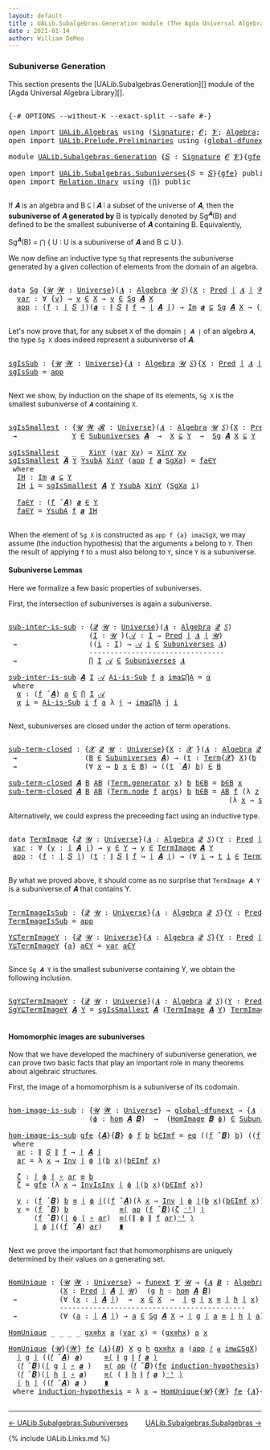 ```yaml
---
layout: default
title : UALib.Subalgebras.Generation module (The Agda Universal Algebra Library)
date : 2021-01-14
author: William DeMeo
---
```


### <a id="subuniverse-generation">Subuniverse Generation</a>

This section presents the [UALib.Subalgebras.Generation][] module of the [Agda Universal Algebra Library][].

<pre class="Agda">

<a id="334" class="Symbol">{-#</a> <a id="338" class="Keyword">OPTIONS</a> <a id="346" class="Pragma">--without-K</a> <a id="358" class="Pragma">--exact-split</a> <a id="372" class="Pragma">--safe</a> <a id="379" class="Symbol">#-}</a>

<a id="384" class="Keyword">open</a> <a id="389" class="Keyword">import</a> <a id="396" href="UALib.Algebras.html" class="Module">UALib.Algebras</a> <a id="411" class="Keyword">using</a> <a id="417" class="Symbol">(</a><a id="418" href="UALib.Algebras.Signatures.html#1377" class="Function">Signature</a><a id="427" class="Symbol">;</a> <a id="429" href="universes.html#613" class="Generalizable">𝓞</a><a id="430" class="Symbol">;</a> <a id="432" href="universes.html#617" class="Generalizable">𝓥</a><a id="433" class="Symbol">;</a> <a id="435" href="UALib.Algebras.Algebras.html#771" class="Function">Algebra</a><a id="442" class="Symbol">;</a> <a id="444" href="UALib.Algebras.Algebras.html#3472" class="Function Operator">_↠_</a><a id="447" class="Symbol">)</a>
<a id="449" class="Keyword">open</a> <a id="454" class="Keyword">import</a> <a id="461" href="UALib.Prelude.Preliminaries.html" class="Module">UALib.Prelude.Preliminaries</a> <a id="489" class="Keyword">using</a> <a id="495" class="Symbol">(</a><a id="496" href="MGS-Subsingleton-Theorems.html#3468" class="Function">global-dfunext</a><a id="510" class="Symbol">;</a> <a id="512" href="universes.html#551" class="Postulate">Universe</a><a id="520" class="Symbol">;</a> <a id="522" href="universes.html#758" class="Function Operator">_̇</a><a id="524" class="Symbol">)</a>

<a id="527" class="Keyword">module</a> <a id="534" href="UALib.Subalgebras.Generation.html" class="Module">UALib.Subalgebras.Generation</a> <a id="563" class="Symbol">{</a><a id="564" href="UALib.Subalgebras.Generation.html#564" class="Bound">𝑆</a> <a id="566" class="Symbol">:</a> <a id="568" href="UALib.Algebras.Signatures.html#1377" class="Function">Signature</a> <a id="578" href="universes.html#613" class="Generalizable">𝓞</a> <a id="580" href="universes.html#617" class="Generalizable">𝓥</a><a id="581" class="Symbol">}{</a><a id="583" href="UALib.Subalgebras.Generation.html#583" class="Bound">gfe</a> <a id="587" class="Symbol">:</a> <a id="589" href="MGS-Subsingleton-Theorems.html#3468" class="Function">global-dfunext</a><a id="603" class="Symbol">}</a> <a id="605" class="Keyword">where</a>

<a id="612" class="Keyword">open</a> <a id="617" class="Keyword">import</a> <a id="624" href="UALib.Subalgebras.Subuniverses.html" class="Module">UALib.Subalgebras.Subuniverses</a><a id="654" class="Symbol">{</a><a id="655" class="Argument">𝑆</a> <a id="657" class="Symbol">=</a> <a id="659" href="UALib.Subalgebras.Generation.html#564" class="Bound">𝑆</a><a id="660" class="Symbol">}{</a><a id="662" href="UALib.Subalgebras.Generation.html#583" class="Bound">gfe</a><a id="665" class="Symbol">}</a> <a id="667" class="Keyword">public</a>
<a id="674" class="Keyword">open</a> <a id="679" class="Keyword">import</a> <a id="686" href="Relation.Unary.html" class="Module">Relation.Unary</a> <a id="701" class="Keyword">using</a> <a id="707" class="Symbol">(</a><a id="708" href="Relation.Unary.html#4506" class="Function">⋂</a><a id="709" class="Symbol">)</a> <a id="711" class="Keyword">public</a>

</pre>

If 𝑨 is an algebra and B ⊆ ∣ 𝑨 ∣ a subset of the universe of 𝑨, then the **subuniverse of** 𝑨 **generated by** B is typically denoted by Sg<sup>𝑨</sup>(B) and defined to be the smallest subuniverse of 𝑨 containing B.  Equivalently,

Sg<sup>𝑨</sup>(B)  =  ⋂ { U : U is a subuniverse of 𝑨 and  B ⊆ U }.

We now define an inductive type `Sg` that represents the subuniverse generated by a given collection of elements from the domain of an algebra.

<pre class="Agda">

<a id="1192" class="Keyword">data</a> <a id="Sg"></a><a id="1197" href="UALib.Subalgebras.Generation.html#1197" class="Datatype">Sg</a> <a id="1200" class="Symbol">{</a><a id="1201" href="UALib.Subalgebras.Generation.html#1201" class="Bound">𝓤</a> <a id="1203" href="UALib.Subalgebras.Generation.html#1203" class="Bound">𝓦</a> <a id="1205" class="Symbol">:</a> <a id="1207" href="universes.html#551" class="Postulate">Universe</a><a id="1215" class="Symbol">}(</a><a id="1217" href="UALib.Subalgebras.Generation.html#1217" class="Bound">𝑨</a> <a id="1219" class="Symbol">:</a> <a id="1221" href="UALib.Algebras.Algebras.html#771" class="Function">Algebra</a> <a id="1229" href="UALib.Subalgebras.Generation.html#1201" class="Bound">𝓤</a> <a id="1231" href="UALib.Subalgebras.Generation.html#564" class="Bound">𝑆</a><a id="1232" class="Symbol">)(</a><a id="1234" href="UALib.Subalgebras.Generation.html#1234" class="Bound">X</a> <a id="1236" class="Symbol">:</a> <a id="1238" href="UALib.Relations.Unary.html#1078" class="Function">Pred</a> <a id="1243" href="UALib.Prelude.Preliminaries.html#11659" class="Function Operator">∣</a> <a id="1245" href="UALib.Subalgebras.Generation.html#1217" class="Bound">𝑨</a> <a id="1247" href="UALib.Prelude.Preliminaries.html#11659" class="Function Operator">∣</a> <a id="1249" href="UALib.Subalgebras.Generation.html#1203" class="Bound">𝓦</a><a id="1250" class="Symbol">)</a> <a id="1252" class="Symbol">:</a> <a id="1254" href="UALib.Relations.Unary.html#1078" class="Function">Pred</a> <a id="1259" href="UALib.Prelude.Preliminaries.html#11659" class="Function Operator">∣</a> <a id="1261" href="UALib.Subalgebras.Generation.html#1217" class="Bound">𝑨</a> <a id="1263" href="UALib.Prelude.Preliminaries.html#11659" class="Function Operator">∣</a> <a id="1265" class="Symbol">(</a><a id="1266" href="UALib.Subalgebras.Generation.html#578" class="Bound">𝓞</a> <a id="1268" href="Agda.Primitive.html#636" class="Function Operator">⊔</a> <a id="1270" href="UALib.Subalgebras.Generation.html#580" class="Bound">𝓥</a> <a id="1272" href="Agda.Primitive.html#636" class="Function Operator">⊔</a> <a id="1274" href="UALib.Subalgebras.Generation.html#1203" class="Bound">𝓦</a> <a id="1276" href="Agda.Primitive.html#636" class="Function Operator">⊔</a> <a id="1278" href="UALib.Subalgebras.Generation.html#1201" class="Bound">𝓤</a><a id="1279" class="Symbol">)</a> <a id="1281" class="Keyword">where</a>
  <a id="Sg.var"></a><a id="1289" href="UALib.Subalgebras.Generation.html#1289" class="InductiveConstructor">var</a> <a id="1293" class="Symbol">:</a> <a id="1295" class="Symbol">∀</a> <a id="1297" class="Symbol">{</a><a id="1298" href="UALib.Subalgebras.Generation.html#1298" class="Bound">v</a><a id="1299" class="Symbol">}</a> <a id="1301" class="Symbol">→</a> <a id="1303" href="UALib.Subalgebras.Generation.html#1298" class="Bound">v</a> <a id="1305" href="UALib.Relations.Unary.html#2739" class="Function Operator">∈</a> <a id="1307" href="UALib.Subalgebras.Generation.html#1234" class="Bound">X</a> <a id="1309" class="Symbol">→</a> <a id="1311" href="UALib.Subalgebras.Generation.html#1298" class="Bound">v</a> <a id="1313" href="UALib.Relations.Unary.html#2739" class="Function Operator">∈</a> <a id="1315" href="UALib.Subalgebras.Generation.html#1197" class="Datatype">Sg</a> <a id="1318" href="UALib.Subalgebras.Generation.html#1217" class="Bound">𝑨</a> <a id="1320" href="UALib.Subalgebras.Generation.html#1234" class="Bound">X</a>
  <a id="Sg.app"></a><a id="1324" href="UALib.Subalgebras.Generation.html#1324" class="InductiveConstructor">app</a> <a id="1328" class="Symbol">:</a> <a id="1330" class="Symbol">(</a><a id="1331" href="UALib.Subalgebras.Generation.html#1331" class="Bound">f</a> <a id="1333" class="Symbol">:</a> <a id="1335" href="UALib.Prelude.Preliminaries.html#11659" class="Function Operator">∣</a> <a id="1337" href="UALib.Subalgebras.Generation.html#564" class="Bound">𝑆</a> <a id="1339" href="UALib.Prelude.Preliminaries.html#11659" class="Function Operator">∣</a><a id="1340" class="Symbol">)(</a><a id="1342" href="UALib.Subalgebras.Generation.html#1342" class="Bound">𝒂</a> <a id="1344" class="Symbol">:</a> <a id="1346" href="UALib.Prelude.Preliminaries.html#11740" class="Function Operator">∥</a> <a id="1348" href="UALib.Subalgebras.Generation.html#564" class="Bound">𝑆</a> <a id="1350" href="UALib.Prelude.Preliminaries.html#11740" class="Function Operator">∥</a> <a id="1352" href="UALib.Subalgebras.Generation.html#1331" class="Bound">f</a> <a id="1354" class="Symbol">→</a> <a id="1356" href="UALib.Prelude.Preliminaries.html#11659" class="Function Operator">∣</a> <a id="1358" href="UALib.Subalgebras.Generation.html#1217" class="Bound">𝑨</a> <a id="1360" href="UALib.Prelude.Preliminaries.html#11659" class="Function Operator">∣</a><a id="1361" class="Symbol">)</a> <a id="1363" class="Symbol">→</a> <a id="1365" href="UALib.Relations.Unary.html#5354" class="Function Operator">Im</a> <a id="1368" href="UALib.Subalgebras.Generation.html#1342" class="Bound">𝒂</a> <a id="1370" href="UALib.Relations.Unary.html#5354" class="Function Operator">⊆</a> <a id="1372" href="UALib.Subalgebras.Generation.html#1197" class="Datatype">Sg</a> <a id="1375" href="UALib.Subalgebras.Generation.html#1217" class="Bound">𝑨</a> <a id="1377" href="UALib.Subalgebras.Generation.html#1234" class="Bound">X</a> <a id="1379" class="Symbol">→</a> <a id="1381" class="Symbol">(</a><a id="1382" href="UALib.Subalgebras.Generation.html#1331" class="Bound">f</a> <a id="1384" href="UALib.Algebras.Algebras.html#2921" class="Function Operator">̂</a> <a id="1386" href="UALib.Subalgebras.Generation.html#1217" class="Bound">𝑨</a><a id="1387" class="Symbol">)</a> <a id="1389" href="UALib.Subalgebras.Generation.html#1342" class="Bound">𝒂</a> <a id="1391" href="UALib.Relations.Unary.html#2739" class="Function Operator">∈</a> <a id="1393" href="UALib.Subalgebras.Generation.html#1197" class="Datatype">Sg</a> <a id="1396" href="UALib.Subalgebras.Generation.html#1217" class="Bound">𝑨</a> <a id="1398" href="UALib.Subalgebras.Generation.html#1234" class="Bound">X</a>

</pre>

Let's now prove that, for any subset `X` of the domain `∣ 𝑨 ∣` of an algebra `𝑨`, the type `Sg X` does indeed represent a subuniverse of 𝑨.

<pre class="Agda">

<a id="sgIsSub"></a><a id="1568" href="UALib.Subalgebras.Generation.html#1568" class="Function">sgIsSub</a> <a id="1576" class="Symbol">:</a> <a id="1578" class="Symbol">{</a><a id="1579" href="UALib.Subalgebras.Generation.html#1579" class="Bound">𝓤</a> <a id="1581" href="UALib.Subalgebras.Generation.html#1581" class="Bound">𝓦</a> <a id="1583" class="Symbol">:</a> <a id="1585" href="universes.html#551" class="Postulate">Universe</a><a id="1593" class="Symbol">}{</a><a id="1595" href="UALib.Subalgebras.Generation.html#1595" class="Bound">𝑨</a> <a id="1597" class="Symbol">:</a> <a id="1599" href="UALib.Algebras.Algebras.html#771" class="Function">Algebra</a> <a id="1607" href="UALib.Subalgebras.Generation.html#1579" class="Bound">𝓤</a> <a id="1609" href="UALib.Subalgebras.Generation.html#564" class="Bound">𝑆</a><a id="1610" class="Symbol">}{</a><a id="1612" href="UALib.Subalgebras.Generation.html#1612" class="Bound">X</a> <a id="1614" class="Symbol">:</a> <a id="1616" href="UALib.Relations.Unary.html#1078" class="Function">Pred</a> <a id="1621" href="UALib.Prelude.Preliminaries.html#11659" class="Function Operator">∣</a> <a id="1623" href="UALib.Subalgebras.Generation.html#1595" class="Bound">𝑨</a> <a id="1625" href="UALib.Prelude.Preliminaries.html#11659" class="Function Operator">∣</a> <a id="1627" href="UALib.Subalgebras.Generation.html#1581" class="Bound">𝓦</a><a id="1628" class="Symbol">}</a> <a id="1630" class="Symbol">→</a> <a id="1632" href="UALib.Subalgebras.Generation.html#1197" class="Datatype">Sg</a> <a id="1635" href="UALib.Subalgebras.Generation.html#1595" class="Bound">𝑨</a> <a id="1637" href="UALib.Subalgebras.Generation.html#1612" class="Bound">X</a> <a id="1639" href="UALib.Relations.Unary.html#2739" class="Function Operator">∈</a> <a id="1641" href="UALib.Subalgebras.Subuniverses.html#1318" class="Function">Subuniverses</a> <a id="1654" href="UALib.Subalgebras.Generation.html#1595" class="Bound">𝑨</a>
<a id="1656" href="UALib.Subalgebras.Generation.html#1568" class="Function">sgIsSub</a> <a id="1664" class="Symbol">=</a> <a id="1666" href="UALib.Subalgebras.Generation.html#1324" class="InductiveConstructor">app</a>

</pre>

Next we show, by induction on the shape of its elements, `Sg X` is the smallest subuniverse of `𝑨` containing `X`.

<pre class="Agda">

<a id="sgIsSmallest"></a><a id="1813" href="UALib.Subalgebras.Generation.html#1813" class="Function">sgIsSmallest</a> <a id="1826" class="Symbol">:</a> <a id="1828" class="Symbol">{</a><a id="1829" href="UALib.Subalgebras.Generation.html#1829" class="Bound">𝓤</a> <a id="1831" href="UALib.Subalgebras.Generation.html#1831" class="Bound">𝓦</a> <a id="1833" href="UALib.Subalgebras.Generation.html#1833" class="Bound">𝓡</a> <a id="1835" class="Symbol">:</a> <a id="1837" href="universes.html#551" class="Postulate">Universe</a><a id="1845" class="Symbol">}(</a><a id="1847" href="UALib.Subalgebras.Generation.html#1847" class="Bound">𝑨</a> <a id="1849" class="Symbol">:</a> <a id="1851" href="UALib.Algebras.Algebras.html#771" class="Function">Algebra</a> <a id="1859" href="UALib.Subalgebras.Generation.html#1829" class="Bound">𝓤</a> <a id="1861" href="UALib.Subalgebras.Generation.html#564" class="Bound">𝑆</a><a id="1862" class="Symbol">){</a><a id="1864" href="UALib.Subalgebras.Generation.html#1864" class="Bound">X</a> <a id="1866" class="Symbol">:</a> <a id="1868" href="UALib.Relations.Unary.html#1078" class="Function">Pred</a> <a id="1873" href="UALib.Prelude.Preliminaries.html#11659" class="Function Operator">∣</a> <a id="1875" href="UALib.Subalgebras.Generation.html#1847" class="Bound">𝑨</a> <a id="1877" href="UALib.Prelude.Preliminaries.html#11659" class="Function Operator">∣</a> <a id="1879" href="UALib.Subalgebras.Generation.html#1831" class="Bound">𝓦</a><a id="1880" class="Symbol">}(</a><a id="1882" href="UALib.Subalgebras.Generation.html#1882" class="Bound">Y</a> <a id="1884" class="Symbol">:</a> <a id="1886" href="UALib.Relations.Unary.html#1078" class="Function">Pred</a> <a id="1891" href="UALib.Prelude.Preliminaries.html#11659" class="Function Operator">∣</a> <a id="1893" href="UALib.Subalgebras.Generation.html#1847" class="Bound">𝑨</a> <a id="1895" href="UALib.Prelude.Preliminaries.html#11659" class="Function Operator">∣</a> <a id="1897" href="UALib.Subalgebras.Generation.html#1833" class="Bound">𝓡</a><a id="1898" class="Symbol">)</a>
 <a id="1901" class="Symbol">→</a>             <a id="1915" href="UALib.Subalgebras.Generation.html#1882" class="Bound">Y</a> <a id="1917" href="UALib.Relations.Unary.html#2739" class="Function Operator">∈</a> <a id="1919" href="UALib.Subalgebras.Subuniverses.html#1318" class="Function">Subuniverses</a> <a id="1932" href="UALib.Subalgebras.Generation.html#1847" class="Bound">𝑨</a>  <a id="1935" class="Symbol">→</a>  <a id="1938" href="UALib.Subalgebras.Generation.html#1864" class="Bound">X</a> <a id="1940" href="UALib.Relations.Unary.html#3021" class="Function Operator">⊆</a> <a id="1942" href="UALib.Subalgebras.Generation.html#1882" class="Bound">Y</a>  <a id="1945" class="Symbol">→</a>  <a id="1948" href="UALib.Subalgebras.Generation.html#1197" class="Datatype">Sg</a> <a id="1951" href="UALib.Subalgebras.Generation.html#1847" class="Bound">𝑨</a> <a id="1953" href="UALib.Subalgebras.Generation.html#1864" class="Bound">X</a> <a id="1955" href="UALib.Relations.Unary.html#3021" class="Function Operator">⊆</a> <a id="1957" href="UALib.Subalgebras.Generation.html#1882" class="Bound">Y</a>

<a id="1960" href="UALib.Subalgebras.Generation.html#1813" class="Function">sgIsSmallest</a> <a id="1973" class="Symbol">_</a> <a id="1975" class="Symbol">_</a> <a id="1977" class="Symbol">_</a> <a id="1979" href="UALib.Subalgebras.Generation.html#1979" class="Bound">XinY</a> <a id="1984" class="Symbol">(</a><a id="1985" href="UALib.Subalgebras.Generation.html#1289" class="InductiveConstructor">var</a> <a id="1989" href="UALib.Subalgebras.Generation.html#1989" class="Bound">Xv</a><a id="1991" class="Symbol">)</a> <a id="1993" class="Symbol">=</a> <a id="1995" href="UALib.Subalgebras.Generation.html#1979" class="Bound">XinY</a> <a id="2000" href="UALib.Subalgebras.Generation.html#1989" class="Bound">Xv</a>
<a id="2003" href="UALib.Subalgebras.Generation.html#1813" class="Function">sgIsSmallest</a> <a id="2016" href="UALib.Subalgebras.Generation.html#2016" class="Bound">𝑨</a> <a id="2018" href="UALib.Subalgebras.Generation.html#2018" class="Bound">Y</a> <a id="2020" href="UALib.Subalgebras.Generation.html#2020" class="Bound">YsubA</a> <a id="2026" href="UALib.Subalgebras.Generation.html#2026" class="Bound">XinY</a> <a id="2031" class="Symbol">(</a><a id="2032" href="UALib.Subalgebras.Generation.html#1324" class="InductiveConstructor">app</a> <a id="2036" href="UALib.Subalgebras.Generation.html#2036" class="Bound">f</a> <a id="2038" href="UALib.Subalgebras.Generation.html#2038" class="Bound">𝒂</a> <a id="2040" href="UALib.Subalgebras.Generation.html#2040" class="Bound">SgXa</a><a id="2044" class="Symbol">)</a> <a id="2046" class="Symbol">=</a> <a id="2048" href="UALib.Subalgebras.Generation.html#2125" class="Function">fa∈Y</a>
 <a id="2054" class="Keyword">where</a>
  <a id="2062" href="UALib.Subalgebras.Generation.html#2062" class="Function">IH</a> <a id="2065" class="Symbol">:</a> <a id="2067" href="UALib.Relations.Unary.html#5354" class="Function Operator">Im</a> <a id="2070" href="UALib.Subalgebras.Generation.html#2038" class="Bound">𝒂</a> <a id="2072" href="UALib.Relations.Unary.html#5354" class="Function Operator">⊆</a> <a id="2074" href="UALib.Subalgebras.Generation.html#2018" class="Bound">Y</a>
  <a id="2078" href="UALib.Subalgebras.Generation.html#2062" class="Function">IH</a> <a id="2081" href="UALib.Subalgebras.Generation.html#2081" class="Bound">i</a> <a id="2083" class="Symbol">=</a> <a id="2085" href="UALib.Subalgebras.Generation.html#1813" class="Function">sgIsSmallest</a> <a id="2098" href="UALib.Subalgebras.Generation.html#2016" class="Bound">𝑨</a> <a id="2100" href="UALib.Subalgebras.Generation.html#2018" class="Bound">Y</a> <a id="2102" href="UALib.Subalgebras.Generation.html#2020" class="Bound">YsubA</a> <a id="2108" href="UALib.Subalgebras.Generation.html#2026" class="Bound">XinY</a> <a id="2113" class="Symbol">(</a><a id="2114" href="UALib.Subalgebras.Generation.html#2040" class="Bound">SgXa</a> <a id="2119" href="UALib.Subalgebras.Generation.html#2081" class="Bound">i</a><a id="2120" class="Symbol">)</a>

  <a id="2125" href="UALib.Subalgebras.Generation.html#2125" class="Function">fa∈Y</a> <a id="2130" class="Symbol">:</a> <a id="2132" class="Symbol">(</a><a id="2133" href="UALib.Subalgebras.Generation.html#2036" class="Bound">f</a> <a id="2135" href="UALib.Algebras.Algebras.html#2921" class="Function Operator">̂</a> <a id="2137" href="UALib.Subalgebras.Generation.html#2016" class="Bound">𝑨</a><a id="2138" class="Symbol">)</a> <a id="2140" href="UALib.Subalgebras.Generation.html#2038" class="Bound">𝒂</a> <a id="2142" href="UALib.Relations.Unary.html#2739" class="Function Operator">∈</a> <a id="2144" href="UALib.Subalgebras.Generation.html#2018" class="Bound">Y</a>
  <a id="2148" href="UALib.Subalgebras.Generation.html#2125" class="Function">fa∈Y</a> <a id="2153" class="Symbol">=</a> <a id="2155" href="UALib.Subalgebras.Generation.html#2020" class="Bound">YsubA</a> <a id="2161" href="UALib.Subalgebras.Generation.html#2036" class="Bound">f</a> <a id="2163" href="UALib.Subalgebras.Generation.html#2038" class="Bound">𝒂</a> <a id="2165" href="UALib.Subalgebras.Generation.html#2062" class="Function">IH</a>

</pre>

When the element of `Sg X` is constructed as `app f {a} ima⊆SgX`, we may assume (the induction hypothesis) that the arguments `a` belong to `Y`. Then the result of applying `f` to `a` must also belong to `Y`, since `Y` is a subuniverse.



#### <a id="subuniverse-lemmas">Subuniverse Lemmas</a>

Here we formalize a few basic properties of subuniverses.

First, the intersection of subuniverses is again a subuniverse.

<pre class="Agda">

<a id="sub-inter-is-sub"></a><a id="2615" href="UALib.Subalgebras.Generation.html#2615" class="Function">sub-inter-is-sub</a> <a id="2632" class="Symbol">:</a> <a id="2634" class="Symbol">{</a><a id="2635" href="UALib.Subalgebras.Generation.html#2635" class="Bound">𝓠</a> <a id="2637" href="UALib.Subalgebras.Generation.html#2637" class="Bound">𝓤</a> <a id="2639" class="Symbol">:</a> <a id="2641" href="universes.html#551" class="Postulate">Universe</a><a id="2649" class="Symbol">}(</a><a id="2651" href="UALib.Subalgebras.Generation.html#2651" class="Bound">𝑨</a> <a id="2653" class="Symbol">:</a> <a id="2655" href="UALib.Algebras.Algebras.html#771" class="Function">Algebra</a> <a id="2663" href="UALib.Subalgebras.Generation.html#2635" class="Bound">𝓠</a> <a id="2665" href="UALib.Subalgebras.Generation.html#564" class="Bound">𝑆</a><a id="2666" class="Symbol">)</a>
                   <a id="2687" class="Symbol">(</a><a id="2688" href="UALib.Subalgebras.Generation.html#2688" class="Bound">I</a> <a id="2690" class="Symbol">:</a> <a id="2692" href="UALib.Subalgebras.Generation.html#2637" class="Bound">𝓤</a> <a id="2694" href="universes.html#758" class="Function Operator">̇</a><a id="2695" class="Symbol">)(</a><a id="2697" href="UALib.Subalgebras.Generation.html#2697" class="Bound">𝒜</a> <a id="2699" class="Symbol">:</a> <a id="2701" href="UALib.Subalgebras.Generation.html#2688" class="Bound">I</a> <a id="2703" class="Symbol">→</a> <a id="2705" href="UALib.Relations.Unary.html#1078" class="Function">Pred</a> <a id="2710" href="UALib.Prelude.Preliminaries.html#11659" class="Function Operator">∣</a> <a id="2712" href="UALib.Subalgebras.Generation.html#2651" class="Bound">𝑨</a> <a id="2714" href="UALib.Prelude.Preliminaries.html#11659" class="Function Operator">∣</a> <a id="2716" href="UALib.Subalgebras.Generation.html#2637" class="Bound">𝓤</a><a id="2717" class="Symbol">)</a>
 <a id="2720" class="Symbol">→</a>                 <a id="2738" class="Symbol">((</a><a id="2740" href="UALib.Subalgebras.Generation.html#2740" class="Bound">i</a> <a id="2742" class="Symbol">:</a> <a id="2744" href="UALib.Subalgebras.Generation.html#2688" class="Bound">I</a><a id="2745" class="Symbol">)</a> <a id="2747" class="Symbol">→</a> <a id="2749" href="UALib.Subalgebras.Generation.html#2697" class="Bound">𝒜</a> <a id="2751" href="UALib.Subalgebras.Generation.html#2740" class="Bound">i</a> <a id="2753" href="UALib.Relations.Unary.html#2739" class="Function Operator">∈</a> <a id="2755" href="UALib.Subalgebras.Subuniverses.html#1318" class="Function">Subuniverses</a> <a id="2768" href="UALib.Subalgebras.Generation.html#2651" class="Bound">𝑨</a><a id="2769" class="Symbol">)</a>
                   <a id="2790" class="Comment">--------------------------------</a>
 <a id="2824" class="Symbol">→</a>                 <a id="2842" href="Relation.Unary.html#4506" class="Function">⋂</a> <a id="2844" href="UALib.Subalgebras.Generation.html#2688" class="Bound">I</a> <a id="2846" href="UALib.Subalgebras.Generation.html#2697" class="Bound">𝒜</a> <a id="2848" href="UALib.Relations.Unary.html#2739" class="Function Operator">∈</a> <a id="2850" href="UALib.Subalgebras.Subuniverses.html#1318" class="Function">Subuniverses</a> <a id="2863" href="UALib.Subalgebras.Generation.html#2651" class="Bound">𝑨</a>

<a id="2866" href="UALib.Subalgebras.Generation.html#2615" class="Function">sub-inter-is-sub</a> <a id="2883" href="UALib.Subalgebras.Generation.html#2883" class="Bound">𝑨</a> <a id="2885" href="UALib.Subalgebras.Generation.html#2885" class="Bound">I</a> <a id="2887" href="UALib.Subalgebras.Generation.html#2887" class="Bound">𝒜</a> <a id="2889" href="UALib.Subalgebras.Generation.html#2889" class="Bound">Ai-is-Sub</a> <a id="2899" href="UALib.Subalgebras.Generation.html#2899" class="Bound">f</a> <a id="2901" href="UALib.Subalgebras.Generation.html#2901" class="Bound">a</a> <a id="2903" href="UALib.Subalgebras.Generation.html#2903" class="Bound">ima⊆⋂A</a> <a id="2910" class="Symbol">=</a> <a id="2912" href="UALib.Subalgebras.Generation.html#2923" class="Function">α</a>
 <a id="2915" class="Keyword">where</a>
  <a id="2923" href="UALib.Subalgebras.Generation.html#2923" class="Function">α</a> <a id="2925" class="Symbol">:</a> <a id="2927" class="Symbol">(</a><a id="2928" href="UALib.Subalgebras.Generation.html#2899" class="Bound">f</a> <a id="2930" href="UALib.Algebras.Algebras.html#2921" class="Function Operator">̂</a> <a id="2932" href="UALib.Subalgebras.Generation.html#2883" class="Bound">𝑨</a><a id="2933" class="Symbol">)</a> <a id="2935" href="UALib.Subalgebras.Generation.html#2901" class="Bound">a</a> <a id="2937" href="UALib.Relations.Unary.html#2739" class="Function Operator">∈</a> <a id="2939" href="Relation.Unary.html#4506" class="Function">⋂</a> <a id="2941" href="UALib.Subalgebras.Generation.html#2885" class="Bound">I</a> <a id="2943" href="UALib.Subalgebras.Generation.html#2887" class="Bound">𝒜</a>
  <a id="2947" href="UALib.Subalgebras.Generation.html#2923" class="Function">α</a> <a id="2949" href="UALib.Subalgebras.Generation.html#2949" class="Bound">i</a> <a id="2951" class="Symbol">=</a> <a id="2953" href="UALib.Subalgebras.Generation.html#2889" class="Bound">Ai-is-Sub</a> <a id="2963" href="UALib.Subalgebras.Generation.html#2949" class="Bound">i</a> <a id="2965" href="UALib.Subalgebras.Generation.html#2899" class="Bound">f</a> <a id="2967" href="UALib.Subalgebras.Generation.html#2901" class="Bound">a</a> <a id="2969" class="Symbol">λ</a> <a id="2971" href="UALib.Subalgebras.Generation.html#2971" class="Bound">j</a> <a id="2973" class="Symbol">→</a> <a id="2975" href="UALib.Subalgebras.Generation.html#2903" class="Bound">ima⊆⋂A</a> <a id="2982" href="UALib.Subalgebras.Generation.html#2971" class="Bound">j</a> <a id="2984" href="UALib.Subalgebras.Generation.html#2949" class="Bound">i</a>

</pre>

Next, subuniverses are closed under the action of term operations.

<pre class="Agda">

<a id="sub-term-closed"></a><a id="3081" href="UALib.Subalgebras.Generation.html#3081" class="Function">sub-term-closed</a> <a id="3097" class="Symbol">:</a> <a id="3099" class="Symbol">{</a><a id="3100" href="UALib.Subalgebras.Generation.html#3100" class="Bound">𝓧</a> <a id="3102" href="UALib.Subalgebras.Generation.html#3102" class="Bound">𝓠</a> <a id="3104" href="UALib.Subalgebras.Generation.html#3104" class="Bound">𝓤</a> <a id="3106" class="Symbol">:</a> <a id="3108" href="universes.html#551" class="Postulate">Universe</a><a id="3116" class="Symbol">}{</a><a id="3118" href="UALib.Subalgebras.Generation.html#3118" class="Bound">X</a> <a id="3120" class="Symbol">:</a> <a id="3122" href="UALib.Subalgebras.Generation.html#3100" class="Bound">𝓧</a> <a id="3124" href="universes.html#758" class="Function Operator">̇</a><a id="3125" class="Symbol">}(</a><a id="3127" href="UALib.Subalgebras.Generation.html#3127" class="Bound">𝑨</a> <a id="3129" class="Symbol">:</a> <a id="3131" href="UALib.Algebras.Algebras.html#771" class="Function">Algebra</a> <a id="3139" href="UALib.Subalgebras.Generation.html#3102" class="Bound">𝓠</a> <a id="3141" href="UALib.Subalgebras.Generation.html#564" class="Bound">𝑆</a><a id="3142" class="Symbol">)(</a><a id="3144" href="UALib.Subalgebras.Generation.html#3144" class="Bound">B</a> <a id="3146" class="Symbol">:</a> <a id="3148" href="UALib.Relations.Unary.html#1078" class="Function">Pred</a> <a id="3153" href="UALib.Prelude.Preliminaries.html#11659" class="Function Operator">∣</a> <a id="3155" href="UALib.Subalgebras.Generation.html#3127" class="Bound">𝑨</a> <a id="3157" href="UALib.Prelude.Preliminaries.html#11659" class="Function Operator">∣</a> <a id="3159" href="UALib.Subalgebras.Generation.html#3104" class="Bound">𝓤</a><a id="3160" class="Symbol">)</a>
 <a id="3163" class="Symbol">→</a>                <a id="3180" class="Symbol">(</a><a id="3181" href="UALib.Subalgebras.Generation.html#3144" class="Bound">B</a> <a id="3183" href="UALib.Relations.Unary.html#2739" class="Function Operator">∈</a> <a id="3185" href="UALib.Subalgebras.Subuniverses.html#1318" class="Function">Subuniverses</a> <a id="3198" href="UALib.Subalgebras.Generation.html#3127" class="Bound">𝑨</a><a id="3199" class="Symbol">)</a> <a id="3201" class="Symbol">→</a> <a id="3203" class="Symbol">(</a><a id="3204" href="UALib.Subalgebras.Generation.html#3204" class="Bound">t</a> <a id="3206" class="Symbol">:</a> <a id="3208" href="UALib.Terms.Basic.html#2335" class="Datatype">Term</a><a id="3212" class="Symbol">{</a><a id="3213" href="UALib.Subalgebras.Generation.html#3100" class="Bound">𝓧</a><a id="3214" class="Symbol">}</a> <a id="3216" href="UALib.Subalgebras.Generation.html#3118" class="Bound">X</a><a id="3217" class="Symbol">)(</a><a id="3219" href="UALib.Subalgebras.Generation.html#3219" class="Bound">b</a> <a id="3221" class="Symbol">:</a> <a id="3223" href="UALib.Subalgebras.Generation.html#3118" class="Bound">X</a> <a id="3225" class="Symbol">→</a> <a id="3227" href="UALib.Prelude.Preliminaries.html#11659" class="Function Operator">∣</a> <a id="3229" href="UALib.Subalgebras.Generation.html#3127" class="Bound">𝑨</a> <a id="3231" href="UALib.Prelude.Preliminaries.html#11659" class="Function Operator">∣</a><a id="3232" class="Symbol">)</a>
 <a id="3235" class="Symbol">→</a>                <a id="3252" class="Symbol">(∀</a> <a id="3255" href="UALib.Subalgebras.Generation.html#3255" class="Bound">x</a> <a id="3257" class="Symbol">→</a> <a id="3259" href="UALib.Subalgebras.Generation.html#3219" class="Bound">b</a> <a id="3261" href="UALib.Subalgebras.Generation.html#3255" class="Bound">x</a> <a id="3263" href="UALib.Relations.Unary.html#2739" class="Function Operator">∈</a> <a id="3265" href="UALib.Subalgebras.Generation.html#3144" class="Bound">B</a><a id="3266" class="Symbol">)</a> <a id="3268" class="Symbol">→</a> <a id="3270" class="Symbol">((</a><a id="3272" href="UALib.Subalgebras.Generation.html#3204" class="Bound">t</a> <a id="3274" href="UALib.Terms.Operations.html#1312" class="Function Operator">̇</a> <a id="3276" href="UALib.Subalgebras.Generation.html#3127" class="Bound">𝑨</a><a id="3277" class="Symbol">)</a> <a id="3279" href="UALib.Subalgebras.Generation.html#3219" class="Bound">b</a><a id="3280" class="Symbol">)</a> <a id="3282" href="UALib.Relations.Unary.html#2739" class="Function Operator">∈</a> <a id="3284" href="UALib.Subalgebras.Generation.html#3144" class="Bound">B</a>

<a id="3287" href="UALib.Subalgebras.Generation.html#3081" class="Function">sub-term-closed</a> <a id="3303" href="UALib.Subalgebras.Generation.html#3303" class="Bound">𝑨</a> <a id="3305" href="UALib.Subalgebras.Generation.html#3305" class="Bound">B</a> <a id="3307" href="UALib.Subalgebras.Generation.html#3307" class="Bound">AB</a> <a id="3310" class="Symbol">(</a><a id="3311" href="UALib.Terms.Basic.html#2383" class="InductiveConstructor">Term.generator</a> <a id="3326" href="UALib.Subalgebras.Generation.html#3326" class="Bound">x</a><a id="3327" class="Symbol">)</a> <a id="3329" href="UALib.Subalgebras.Generation.html#3329" class="Bound">b</a> <a id="3331" href="UALib.Subalgebras.Generation.html#3331" class="Bound">b∈B</a> <a id="3335" class="Symbol">=</a> <a id="3337" href="UALib.Subalgebras.Generation.html#3331" class="Bound">b∈B</a> <a id="3341" href="UALib.Subalgebras.Generation.html#3326" class="Bound">x</a>
<a id="3343" href="UALib.Subalgebras.Generation.html#3081" class="Function">sub-term-closed</a> <a id="3359" href="UALib.Subalgebras.Generation.html#3359" class="Bound">𝑨</a> <a id="3361" href="UALib.Subalgebras.Generation.html#3361" class="Bound">B</a> <a id="3363" href="UALib.Subalgebras.Generation.html#3363" class="Bound">AB</a> <a id="3366" class="Symbol">(</a><a id="3367" href="UALib.Terms.Basic.html#2408" class="InductiveConstructor">Term.node</a> <a id="3377" href="UALib.Subalgebras.Generation.html#3377" class="Bound">f</a> <a id="3379" href="UALib.Subalgebras.Generation.html#3379" class="Bound">args</a><a id="3383" class="Symbol">)</a> <a id="3385" href="UALib.Subalgebras.Generation.html#3385" class="Bound">b</a> <a id="3387" href="UALib.Subalgebras.Generation.html#3387" class="Bound">b∈B</a> <a id="3391" class="Symbol">=</a> <a id="3393" href="UALib.Subalgebras.Generation.html#3363" class="Bound">AB</a> <a id="3396" href="UALib.Subalgebras.Generation.html#3377" class="Bound">f</a> <a id="3398" class="Symbol">(λ</a> <a id="3401" href="UALib.Subalgebras.Generation.html#3401" class="Bound">z</a> <a id="3403" class="Symbol">→</a> <a id="3405" class="Symbol">(</a><a id="3406" href="UALib.Subalgebras.Generation.html#3379" class="Bound">args</a> <a id="3411" href="UALib.Subalgebras.Generation.html#3401" class="Bound">z</a> <a id="3413" href="UALib.Terms.Operations.html#1312" class="Function Operator">̇</a> <a id="3415" href="UALib.Subalgebras.Generation.html#3359" class="Bound">𝑨</a><a id="3416" class="Symbol">)</a> <a id="3418" href="UALib.Subalgebras.Generation.html#3385" class="Bound">b</a><a id="3419" class="Symbol">)</a>
                                                    <a id="3473" class="Symbol">(λ</a> <a id="3476" href="UALib.Subalgebras.Generation.html#3476" class="Bound">x</a> <a id="3478" class="Symbol">→</a> <a id="3480" href="UALib.Subalgebras.Generation.html#3081" class="Function">sub-term-closed</a> <a id="3496" href="UALib.Subalgebras.Generation.html#3359" class="Bound">𝑨</a> <a id="3498" href="UALib.Subalgebras.Generation.html#3361" class="Bound">B</a> <a id="3500" href="UALib.Subalgebras.Generation.html#3363" class="Bound">AB</a> <a id="3503" class="Symbol">(</a><a id="3504" href="UALib.Subalgebras.Generation.html#3379" class="Bound">args</a> <a id="3509" href="UALib.Subalgebras.Generation.html#3476" class="Bound">x</a><a id="3510" class="Symbol">)</a> <a id="3512" href="UALib.Subalgebras.Generation.html#3385" class="Bound">b</a> <a id="3514" href="UALib.Subalgebras.Generation.html#3387" class="Bound">b∈B</a><a id="3517" class="Symbol">)</a>
</pre>

Alternatively, we could express the preceeding fact using an inductive type.

<pre class="Agda">

<a id="3623" class="Keyword">data</a> <a id="TermImage"></a><a id="3628" href="UALib.Subalgebras.Generation.html#3628" class="Datatype">TermImage</a> <a id="3638" class="Symbol">{</a><a id="3639" href="UALib.Subalgebras.Generation.html#3639" class="Bound">𝓠</a> <a id="3641" href="UALib.Subalgebras.Generation.html#3641" class="Bound">𝓤</a> <a id="3643" class="Symbol">:</a> <a id="3645" href="universes.html#551" class="Postulate">Universe</a><a id="3653" class="Symbol">}(</a><a id="3655" href="UALib.Subalgebras.Generation.html#3655" class="Bound">𝑨</a> <a id="3657" class="Symbol">:</a> <a id="3659" href="UALib.Algebras.Algebras.html#771" class="Function">Algebra</a> <a id="3667" href="UALib.Subalgebras.Generation.html#3639" class="Bound">𝓠</a> <a id="3669" href="UALib.Subalgebras.Generation.html#564" class="Bound">𝑆</a><a id="3670" class="Symbol">)(</a><a id="3672" href="UALib.Subalgebras.Generation.html#3672" class="Bound">Y</a> <a id="3674" class="Symbol">:</a> <a id="3676" href="UALib.Relations.Unary.html#1078" class="Function">Pred</a> <a id="3681" href="UALib.Prelude.Preliminaries.html#11659" class="Function Operator">∣</a> <a id="3683" href="UALib.Subalgebras.Generation.html#3655" class="Bound">𝑨</a> <a id="3685" href="UALib.Prelude.Preliminaries.html#11659" class="Function Operator">∣</a> <a id="3687" href="UALib.Subalgebras.Generation.html#3641" class="Bound">𝓤</a><a id="3688" class="Symbol">)</a> <a id="3690" class="Symbol">:</a> <a id="3692" href="UALib.Relations.Unary.html#1078" class="Function">Pred</a> <a id="3697" href="UALib.Prelude.Preliminaries.html#11659" class="Function Operator">∣</a> <a id="3699" href="UALib.Subalgebras.Generation.html#3655" class="Bound">𝑨</a> <a id="3701" href="UALib.Prelude.Preliminaries.html#11659" class="Function Operator">∣</a> <a id="3703" class="Symbol">(</a><a id="3704" href="UALib.Subalgebras.Generation.html#578" class="Bound">𝓞</a> <a id="3706" href="Agda.Primitive.html#636" class="Function Operator">⊔</a> <a id="3708" href="UALib.Subalgebras.Generation.html#580" class="Bound">𝓥</a> <a id="3710" href="Agda.Primitive.html#636" class="Function Operator">⊔</a> <a id="3712" href="UALib.Subalgebras.Generation.html#3639" class="Bound">𝓠</a> <a id="3714" href="Agda.Primitive.html#636" class="Function Operator">⊔</a> <a id="3716" href="UALib.Subalgebras.Generation.html#3641" class="Bound">𝓤</a><a id="3717" class="Symbol">)</a> <a id="3719" class="Keyword">where</a>
 <a id="TermImage.var"></a><a id="3726" href="UALib.Subalgebras.Generation.html#3726" class="InductiveConstructor">var</a> <a id="3730" class="Symbol">:</a> <a id="3732" class="Symbol">∀</a> <a id="3734" class="Symbol">{</a><a id="3735" href="UALib.Subalgebras.Generation.html#3735" class="Bound">y</a> <a id="3737" class="Symbol">:</a> <a id="3739" href="UALib.Prelude.Preliminaries.html#11659" class="Function Operator">∣</a> <a id="3741" href="UALib.Subalgebras.Generation.html#3655" class="Bound">𝑨</a> <a id="3743" href="UALib.Prelude.Preliminaries.html#11659" class="Function Operator">∣</a><a id="3744" class="Symbol">}</a> <a id="3746" class="Symbol">→</a> <a id="3748" href="UALib.Subalgebras.Generation.html#3735" class="Bound">y</a> <a id="3750" href="UALib.Relations.Unary.html#2739" class="Function Operator">∈</a> <a id="3752" href="UALib.Subalgebras.Generation.html#3672" class="Bound">Y</a> <a id="3754" class="Symbol">→</a> <a id="3756" href="UALib.Subalgebras.Generation.html#3735" class="Bound">y</a> <a id="3758" href="UALib.Relations.Unary.html#2739" class="Function Operator">∈</a> <a id="3760" href="UALib.Subalgebras.Generation.html#3628" class="Datatype">TermImage</a> <a id="3770" href="UALib.Subalgebras.Generation.html#3655" class="Bound">𝑨</a> <a id="3772" href="UALib.Subalgebras.Generation.html#3672" class="Bound">Y</a>
 <a id="TermImage.app"></a><a id="3775" href="UALib.Subalgebras.Generation.html#3775" class="InductiveConstructor">app</a> <a id="3779" class="Symbol">:</a> <a id="3781" class="Symbol">(</a><a id="3782" href="UALib.Subalgebras.Generation.html#3782" class="Bound">f</a> <a id="3784" class="Symbol">:</a> <a id="3786" href="UALib.Prelude.Preliminaries.html#11659" class="Function Operator">∣</a> <a id="3788" href="UALib.Subalgebras.Generation.html#564" class="Bound">𝑆</a> <a id="3790" href="UALib.Prelude.Preliminaries.html#11659" class="Function Operator">∣</a><a id="3791" class="Symbol">)</a> <a id="3793" class="Symbol">(</a><a id="3794" href="UALib.Subalgebras.Generation.html#3794" class="Bound">t</a> <a id="3796" class="Symbol">:</a> <a id="3798" href="UALib.Prelude.Preliminaries.html#11740" class="Function Operator">∥</a> <a id="3800" href="UALib.Subalgebras.Generation.html#564" class="Bound">𝑆</a> <a id="3802" href="UALib.Prelude.Preliminaries.html#11740" class="Function Operator">∥</a> <a id="3804" href="UALib.Subalgebras.Generation.html#3782" class="Bound">f</a> <a id="3806" class="Symbol">→</a> <a id="3808" href="UALib.Prelude.Preliminaries.html#11659" class="Function Operator">∣</a> <a id="3810" href="UALib.Subalgebras.Generation.html#3655" class="Bound">𝑨</a> <a id="3812" href="UALib.Prelude.Preliminaries.html#11659" class="Function Operator">∣</a><a id="3813" class="Symbol">)</a> <a id="3815" class="Symbol">→</a> <a id="3817" class="Symbol">(∀</a> <a id="3820" href="UALib.Subalgebras.Generation.html#3820" class="Bound">i</a> <a id="3822" class="Symbol">→</a> <a id="3824" href="UALib.Subalgebras.Generation.html#3794" class="Bound">t</a> <a id="3826" href="UALib.Subalgebras.Generation.html#3820" class="Bound">i</a> <a id="3828" href="UALib.Relations.Unary.html#2739" class="Function Operator">∈</a> <a id="3830" href="UALib.Subalgebras.Generation.html#3628" class="Datatype">TermImage</a> <a id="3840" href="UALib.Subalgebras.Generation.html#3655" class="Bound">𝑨</a> <a id="3842" href="UALib.Subalgebras.Generation.html#3672" class="Bound">Y</a><a id="3843" class="Symbol">)</a> <a id="3845" class="Symbol">→</a> <a id="3847" class="Symbol">(</a><a id="3848" href="UALib.Subalgebras.Generation.html#3782" class="Bound">f</a> <a id="3850" href="UALib.Algebras.Algebras.html#2921" class="Function Operator">̂</a> <a id="3852" href="UALib.Subalgebras.Generation.html#3655" class="Bound">𝑨</a><a id="3853" class="Symbol">)</a> <a id="3855" href="UALib.Subalgebras.Generation.html#3794" class="Bound">t</a> <a id="3857" href="UALib.Relations.Unary.html#2739" class="Function Operator">∈</a> <a id="3859" href="UALib.Subalgebras.Generation.html#3628" class="Datatype">TermImage</a> <a id="3869" href="UALib.Subalgebras.Generation.html#3655" class="Bound">𝑨</a> <a id="3871" href="UALib.Subalgebras.Generation.html#3672" class="Bound">Y</a>

</pre>

By what we proved above, it should come as no surprise that `TermImage 𝑨 Y` is a subuniverse of 𝑨 that contains Y.

<pre class="Agda">

<a id="TermImageIsSub"></a><a id="4016" href="UALib.Subalgebras.Generation.html#4016" class="Function">TermImageIsSub</a> <a id="4031" class="Symbol">:</a> <a id="4033" class="Symbol">{</a><a id="4034" href="UALib.Subalgebras.Generation.html#4034" class="Bound">𝓠</a> <a id="4036" href="UALib.Subalgebras.Generation.html#4036" class="Bound">𝓤</a> <a id="4038" class="Symbol">:</a> <a id="4040" href="universes.html#551" class="Postulate">Universe</a><a id="4048" class="Symbol">}{</a><a id="4050" href="UALib.Subalgebras.Generation.html#4050" class="Bound">𝑨</a> <a id="4052" class="Symbol">:</a> <a id="4054" href="UALib.Algebras.Algebras.html#771" class="Function">Algebra</a> <a id="4062" href="UALib.Subalgebras.Generation.html#4034" class="Bound">𝓠</a> <a id="4064" href="UALib.Subalgebras.Generation.html#564" class="Bound">𝑆</a><a id="4065" class="Symbol">}{</a><a id="4067" href="UALib.Subalgebras.Generation.html#4067" class="Bound">Y</a> <a id="4069" class="Symbol">:</a> <a id="4071" href="UALib.Relations.Unary.html#1078" class="Function">Pred</a> <a id="4076" href="UALib.Prelude.Preliminaries.html#11659" class="Function Operator">∣</a> <a id="4078" href="UALib.Subalgebras.Generation.html#4050" class="Bound">𝑨</a> <a id="4080" href="UALib.Prelude.Preliminaries.html#11659" class="Function Operator">∣</a> <a id="4082" href="UALib.Subalgebras.Generation.html#4036" class="Bound">𝓤</a><a id="4083" class="Symbol">}</a> <a id="4085" class="Symbol">→</a> <a id="4087" href="UALib.Subalgebras.Generation.html#3628" class="Datatype">TermImage</a> <a id="4097" href="UALib.Subalgebras.Generation.html#4050" class="Bound">𝑨</a> <a id="4099" href="UALib.Subalgebras.Generation.html#4067" class="Bound">Y</a> <a id="4101" href="UALib.Relations.Unary.html#2739" class="Function Operator">∈</a> <a id="4103" href="UALib.Subalgebras.Subuniverses.html#1318" class="Function">Subuniverses</a> <a id="4116" href="UALib.Subalgebras.Generation.html#4050" class="Bound">𝑨</a>
<a id="4118" href="UALib.Subalgebras.Generation.html#4016" class="Function">TermImageIsSub</a> <a id="4133" class="Symbol">=</a> <a id="4135" href="UALib.Subalgebras.Generation.html#3775" class="InductiveConstructor">app</a>

<a id="Y⊆TermImageY"></a><a id="4140" href="UALib.Subalgebras.Generation.html#4140" class="Function">Y⊆TermImageY</a> <a id="4153" class="Symbol">:</a> <a id="4155" class="Symbol">{</a><a id="4156" href="UALib.Subalgebras.Generation.html#4156" class="Bound">𝓠</a> <a id="4158" href="UALib.Subalgebras.Generation.html#4158" class="Bound">𝓤</a> <a id="4160" class="Symbol">:</a> <a id="4162" href="universes.html#551" class="Postulate">Universe</a><a id="4170" class="Symbol">}{</a><a id="4172" href="UALib.Subalgebras.Generation.html#4172" class="Bound">𝑨</a> <a id="4174" class="Symbol">:</a> <a id="4176" href="UALib.Algebras.Algebras.html#771" class="Function">Algebra</a> <a id="4184" href="UALib.Subalgebras.Generation.html#4156" class="Bound">𝓠</a> <a id="4186" href="UALib.Subalgebras.Generation.html#564" class="Bound">𝑆</a><a id="4187" class="Symbol">}{</a><a id="4189" href="UALib.Subalgebras.Generation.html#4189" class="Bound">Y</a> <a id="4191" class="Symbol">:</a> <a id="4193" href="UALib.Relations.Unary.html#1078" class="Function">Pred</a> <a id="4198" href="UALib.Prelude.Preliminaries.html#11659" class="Function Operator">∣</a> <a id="4200" href="UALib.Subalgebras.Generation.html#4172" class="Bound">𝑨</a> <a id="4202" href="UALib.Prelude.Preliminaries.html#11659" class="Function Operator">∣</a> <a id="4204" href="UALib.Subalgebras.Generation.html#4158" class="Bound">𝓤</a><a id="4205" class="Symbol">}</a> <a id="4207" class="Symbol">→</a> <a id="4209" href="UALib.Subalgebras.Generation.html#4189" class="Bound">Y</a> <a id="4211" href="UALib.Relations.Unary.html#3021" class="Function Operator">⊆</a> <a id="4213" href="UALib.Subalgebras.Generation.html#3628" class="Datatype">TermImage</a> <a id="4223" href="UALib.Subalgebras.Generation.html#4172" class="Bound">𝑨</a> <a id="4225" href="UALib.Subalgebras.Generation.html#4189" class="Bound">Y</a>
<a id="4227" href="UALib.Subalgebras.Generation.html#4140" class="Function">Y⊆TermImageY</a> <a id="4240" class="Symbol">{</a><a id="4241" href="UALib.Subalgebras.Generation.html#4241" class="Bound">a</a><a id="4242" class="Symbol">}</a> <a id="4244" href="UALib.Subalgebras.Generation.html#4244" class="Bound">a∈Y</a> <a id="4248" class="Symbol">=</a> <a id="4250" href="UALib.Subalgebras.Generation.html#3726" class="InductiveConstructor">var</a> <a id="4254" href="UALib.Subalgebras.Generation.html#4244" class="Bound">a∈Y</a>

</pre>

Since `Sg 𝑨 Y` is the smallest subuniverse containing Y, we obtain the following inclusion.

<pre class="Agda">

<a id="SgY⊆TermImageY"></a><a id="4378" href="UALib.Subalgebras.Generation.html#4378" class="Function">SgY⊆TermImageY</a> <a id="4393" class="Symbol">:</a> <a id="4395" class="Symbol">{</a><a id="4396" href="UALib.Subalgebras.Generation.html#4396" class="Bound">𝓠</a> <a id="4398" href="UALib.Subalgebras.Generation.html#4398" class="Bound">𝓤</a> <a id="4400" class="Symbol">:</a> <a id="4402" href="universes.html#551" class="Postulate">Universe</a><a id="4410" class="Symbol">}(</a><a id="4412" href="UALib.Subalgebras.Generation.html#4412" class="Bound">𝑨</a> <a id="4414" class="Symbol">:</a> <a id="4416" href="UALib.Algebras.Algebras.html#771" class="Function">Algebra</a> <a id="4424" href="UALib.Subalgebras.Generation.html#4396" class="Bound">𝓠</a> <a id="4426" href="UALib.Subalgebras.Generation.html#564" class="Bound">𝑆</a><a id="4427" class="Symbol">)(</a><a id="4429" href="UALib.Subalgebras.Generation.html#4429" class="Bound">Y</a> <a id="4431" class="Symbol">:</a> <a id="4433" href="UALib.Relations.Unary.html#1078" class="Function">Pred</a> <a id="4438" href="UALib.Prelude.Preliminaries.html#11659" class="Function Operator">∣</a> <a id="4440" href="UALib.Subalgebras.Generation.html#4412" class="Bound">𝑨</a> <a id="4442" href="UALib.Prelude.Preliminaries.html#11659" class="Function Operator">∣</a> <a id="4444" href="UALib.Subalgebras.Generation.html#4398" class="Bound">𝓤</a><a id="4445" class="Symbol">)</a> <a id="4447" class="Symbol">→</a> <a id="4449" href="UALib.Subalgebras.Generation.html#1197" class="Datatype">Sg</a> <a id="4452" href="UALib.Subalgebras.Generation.html#4412" class="Bound">𝑨</a> <a id="4454" href="UALib.Subalgebras.Generation.html#4429" class="Bound">Y</a> <a id="4456" href="UALib.Relations.Unary.html#3021" class="Function Operator">⊆</a> <a id="4458" href="UALib.Subalgebras.Generation.html#3628" class="Datatype">TermImage</a> <a id="4468" href="UALib.Subalgebras.Generation.html#4412" class="Bound">𝑨</a> <a id="4470" href="UALib.Subalgebras.Generation.html#4429" class="Bound">Y</a>
<a id="4472" href="UALib.Subalgebras.Generation.html#4378" class="Function">SgY⊆TermImageY</a> <a id="4487" href="UALib.Subalgebras.Generation.html#4487" class="Bound">𝑨</a> <a id="4489" href="UALib.Subalgebras.Generation.html#4489" class="Bound">Y</a> <a id="4491" class="Symbol">=</a> <a id="4493" href="UALib.Subalgebras.Generation.html#1813" class="Function">sgIsSmallest</a> <a id="4506" href="UALib.Subalgebras.Generation.html#4487" class="Bound">𝑨</a> <a id="4508" class="Symbol">(</a><a id="4509" href="UALib.Subalgebras.Generation.html#3628" class="Datatype">TermImage</a> <a id="4519" href="UALib.Subalgebras.Generation.html#4487" class="Bound">𝑨</a> <a id="4521" href="UALib.Subalgebras.Generation.html#4489" class="Bound">Y</a><a id="4522" class="Symbol">)</a> <a id="4524" href="UALib.Subalgebras.Generation.html#4016" class="Function">TermImageIsSub</a> <a id="4539" href="UALib.Subalgebras.Generation.html#4140" class="Function">Y⊆TermImageY</a>

</pre>




#### <a id="properties-of-homomorphisms">Homomorphic images are subuniverses</a>

Now that we have developed the machinery of subuniverse generation, we can prove two basic facts that play an important role in many theorems about algebraic structures.

First, the image of a homomorphism is a subuniverse of its codomain.

<pre class="Agda">

<a id="hom-image-is-sub"></a><a id="4905" href="UALib.Subalgebras.Generation.html#4905" class="Function">hom-image-is-sub</a> <a id="4922" class="Symbol">:</a> <a id="4924" class="Symbol">{</a><a id="4925" href="UALib.Subalgebras.Generation.html#4925" class="Bound">𝓤</a> <a id="4927" href="UALib.Subalgebras.Generation.html#4927" class="Bound">𝓦</a> <a id="4929" class="Symbol">:</a> <a id="4931" href="universes.html#551" class="Postulate">Universe</a><a id="4939" class="Symbol">}</a> <a id="4941" class="Symbol">→</a> <a id="4943" href="MGS-Subsingleton-Theorems.html#3468" class="Function">global-dfunext</a> <a id="4958" class="Symbol">→</a> <a id="4960" class="Symbol">{</a><a id="4961" href="UALib.Subalgebras.Generation.html#4961" class="Bound">𝑨</a> <a id="4963" class="Symbol">:</a> <a id="4965" href="UALib.Algebras.Algebras.html#771" class="Function">Algebra</a> <a id="4973" href="UALib.Subalgebras.Generation.html#4925" class="Bound">𝓤</a> <a id="4975" href="UALib.Subalgebras.Generation.html#564" class="Bound">𝑆</a><a id="4976" class="Symbol">}{</a><a id="4978" href="UALib.Subalgebras.Generation.html#4978" class="Bound">𝑩</a> <a id="4980" class="Symbol">:</a> <a id="4982" href="UALib.Algebras.Algebras.html#771" class="Function">Algebra</a> <a id="4990" href="UALib.Subalgebras.Generation.html#4927" class="Bound">𝓦</a> <a id="4992" href="UALib.Subalgebras.Generation.html#564" class="Bound">𝑆</a><a id="4993" class="Symbol">}</a>
                   <a id="5014" class="Symbol">(</a><a id="5015" href="UALib.Subalgebras.Generation.html#5015" class="Bound">ϕ</a> <a id="5017" class="Symbol">:</a> <a id="5019" href="UALib.Homomorphisms.Basic.html#1984" class="Function">hom</a> <a id="5023" href="UALib.Subalgebras.Generation.html#4961" class="Bound">𝑨</a> <a id="5025" href="UALib.Subalgebras.Generation.html#4978" class="Bound">𝑩</a><a id="5026" class="Symbol">)</a>  <a id="5029" class="Symbol">→</a>  <a id="5032" class="Symbol">(</a><a id="5033" href="UALib.Homomorphisms.HomomorphicImages.html#951" class="Function">HomImage</a> <a id="5042" href="UALib.Subalgebras.Generation.html#4978" class="Bound">𝑩</a> <a id="5044" href="UALib.Subalgebras.Generation.html#5015" class="Bound">ϕ</a><a id="5045" class="Symbol">)</a> <a id="5047" href="UALib.Relations.Unary.html#2739" class="Function Operator">∈</a> <a id="5049" href="UALib.Subalgebras.Subuniverses.html#1318" class="Function">Subuniverses</a> <a id="5062" href="UALib.Subalgebras.Generation.html#4978" class="Bound">𝑩</a>

<a id="5065" href="UALib.Subalgebras.Generation.html#4905" class="Function">hom-image-is-sub</a> <a id="5082" href="UALib.Subalgebras.Generation.html#5082" class="Bound">gfe</a> <a id="5086" class="Symbol">{</a><a id="5087" href="UALib.Subalgebras.Generation.html#5087" class="Bound">𝑨</a><a id="5088" class="Symbol">}{</a><a id="5090" href="UALib.Subalgebras.Generation.html#5090" class="Bound">𝑩</a><a id="5091" class="Symbol">}</a> <a id="5093" href="UALib.Subalgebras.Generation.html#5093" class="Bound">ϕ</a> <a id="5095" href="UALib.Subalgebras.Generation.html#5095" class="Bound">f</a> <a id="5097" href="UALib.Subalgebras.Generation.html#5097" class="Bound">b</a> <a id="5099" href="UALib.Subalgebras.Generation.html#5099" class="Bound">b∈Imf</a> <a id="5105" class="Symbol">=</a> <a id="5107" href="UALib.Prelude.Inverses.html#884" class="InductiveConstructor">eq</a> <a id="5110" class="Symbol">((</a><a id="5112" href="UALib.Subalgebras.Generation.html#5095" class="Bound">f</a> <a id="5114" href="UALib.Algebras.Algebras.html#2921" class="Function Operator">̂</a> <a id="5116" href="UALib.Subalgebras.Generation.html#5090" class="Bound">𝑩</a><a id="5117" class="Symbol">)</a> <a id="5119" href="UALib.Subalgebras.Generation.html#5097" class="Bound">b</a><a id="5120" class="Symbol">)</a> <a id="5122" class="Symbol">((</a><a id="5124" href="UALib.Subalgebras.Generation.html#5095" class="Bound">f</a> <a id="5126" href="UALib.Algebras.Algebras.html#2921" class="Function Operator">̂</a> <a id="5128" href="UALib.Subalgebras.Generation.html#5087" class="Bound">𝑨</a><a id="5129" class="Symbol">)</a> <a id="5131" href="UALib.Subalgebras.Generation.html#5146" class="Function">ar</a><a id="5133" class="Symbol">)</a> <a id="5135" href="UALib.Subalgebras.Generation.html#5276" class="Function">γ</a>
 <a id="5138" class="Keyword">where</a>
  <a id="5146" href="UALib.Subalgebras.Generation.html#5146" class="Function">ar</a> <a id="5149" class="Symbol">:</a> <a id="5151" href="UALib.Prelude.Preliminaries.html#11740" class="Function Operator">∥</a> <a id="5153" href="UALib.Subalgebras.Generation.html#564" class="Bound">𝑆</a> <a id="5155" href="UALib.Prelude.Preliminaries.html#11740" class="Function Operator">∥</a> <a id="5157" href="UALib.Subalgebras.Generation.html#5095" class="Bound">f</a> <a id="5159" class="Symbol">→</a> <a id="5161" href="UALib.Prelude.Preliminaries.html#11659" class="Function Operator">∣</a> <a id="5163" href="UALib.Subalgebras.Generation.html#5087" class="Bound">𝑨</a> <a id="5165" href="UALib.Prelude.Preliminaries.html#11659" class="Function Operator">∣</a>
  <a id="5169" href="UALib.Subalgebras.Generation.html#5146" class="Function">ar</a> <a id="5172" class="Symbol">=</a> <a id="5174" class="Symbol">λ</a> <a id="5176" href="UALib.Subalgebras.Generation.html#5176" class="Bound">x</a> <a id="5178" class="Symbol">→</a> <a id="5180" href="UALib.Prelude.Inverses.html#1667" class="Function">Inv</a> <a id="5184" href="UALib.Prelude.Preliminaries.html#11659" class="Function Operator">∣</a> <a id="5186" href="UALib.Subalgebras.Generation.html#5093" class="Bound">ϕ</a> <a id="5188" href="UALib.Prelude.Preliminaries.html#11659" class="Function Operator">∣</a><a id="5189" class="Symbol">(</a><a id="5190" href="UALib.Subalgebras.Generation.html#5097" class="Bound">b</a> <a id="5192" href="UALib.Subalgebras.Generation.html#5176" class="Bound">x</a><a id="5193" class="Symbol">)(</a><a id="5195" href="UALib.Subalgebras.Generation.html#5099" class="Bound">b∈Imf</a> <a id="5201" href="UALib.Subalgebras.Generation.html#5176" class="Bound">x</a><a id="5202" class="Symbol">)</a>

  <a id="5207" href="UALib.Subalgebras.Generation.html#5207" class="Function">ζ</a> <a id="5209" class="Symbol">:</a> <a id="5211" href="UALib.Prelude.Preliminaries.html#11659" class="Function Operator">∣</a> <a id="5213" href="UALib.Subalgebras.Generation.html#5093" class="Bound">ϕ</a> <a id="5215" href="UALib.Prelude.Preliminaries.html#11659" class="Function Operator">∣</a> <a id="5217" href="MGS-MLTT.html#3813" class="Function Operator">∘</a> <a id="5219" href="UALib.Subalgebras.Generation.html#5146" class="Function">ar</a> <a id="5222" href="UALib.Prelude.Preliminaries.html#5556" class="Datatype Operator">≡</a> <a id="5224" href="UALib.Subalgebras.Generation.html#5097" class="Bound">b</a>
  <a id="5228" href="UALib.Subalgebras.Generation.html#5207" class="Function">ζ</a> <a id="5230" class="Symbol">=</a> <a id="5232" href="UALib.Subalgebras.Generation.html#5082" class="Bound">gfe</a> <a id="5236" class="Symbol">(λ</a> <a id="5239" href="UALib.Subalgebras.Generation.html#5239" class="Bound">x</a> <a id="5241" class="Symbol">→</a> <a id="5243" href="UALib.Prelude.Inverses.html#1886" class="Function">InvIsInv</a> <a id="5252" href="UALib.Prelude.Preliminaries.html#11659" class="Function Operator">∣</a> <a id="5254" href="UALib.Subalgebras.Generation.html#5093" class="Bound">ϕ</a> <a id="5256" href="UALib.Prelude.Preliminaries.html#11659" class="Function Operator">∣</a><a id="5257" class="Symbol">(</a><a id="5258" href="UALib.Subalgebras.Generation.html#5097" class="Bound">b</a> <a id="5260" href="UALib.Subalgebras.Generation.html#5239" class="Bound">x</a><a id="5261" class="Symbol">)(</a><a id="5263" href="UALib.Subalgebras.Generation.html#5099" class="Bound">b∈Imf</a> <a id="5269" href="UALib.Subalgebras.Generation.html#5239" class="Bound">x</a><a id="5270" class="Symbol">))</a>

  <a id="5276" href="UALib.Subalgebras.Generation.html#5276" class="Function">γ</a> <a id="5278" class="Symbol">:</a> <a id="5280" class="Symbol">(</a><a id="5281" href="UALib.Subalgebras.Generation.html#5095" class="Bound">f</a> <a id="5283" href="UALib.Algebras.Algebras.html#2921" class="Function Operator">̂</a> <a id="5285" href="UALib.Subalgebras.Generation.html#5090" class="Bound">𝑩</a><a id="5286" class="Symbol">)</a> <a id="5288" href="UALib.Subalgebras.Generation.html#5097" class="Bound">b</a> <a id="5290" href="UALib.Prelude.Preliminaries.html#5556" class="Datatype Operator">≡</a> <a id="5292" href="UALib.Prelude.Preliminaries.html#11659" class="Function Operator">∣</a> <a id="5294" href="UALib.Subalgebras.Generation.html#5093" class="Bound">ϕ</a> <a id="5296" href="UALib.Prelude.Preliminaries.html#11659" class="Function Operator">∣</a><a id="5297" class="Symbol">((</a><a id="5299" href="UALib.Subalgebras.Generation.html#5095" class="Bound">f</a> <a id="5301" href="UALib.Algebras.Algebras.html#2921" class="Function Operator">̂</a> <a id="5303" href="UALib.Subalgebras.Generation.html#5087" class="Bound">𝑨</a><a id="5304" class="Symbol">)(λ</a> <a id="5308" href="UALib.Subalgebras.Generation.html#5308" class="Bound">x</a> <a id="5310" class="Symbol">→</a> <a id="5312" href="UALib.Prelude.Inverses.html#1667" class="Function">Inv</a> <a id="5316" href="UALib.Prelude.Preliminaries.html#11659" class="Function Operator">∣</a> <a id="5318" href="UALib.Subalgebras.Generation.html#5093" class="Bound">ϕ</a> <a id="5320" href="UALib.Prelude.Preliminaries.html#11659" class="Function Operator">∣</a><a id="5321" class="Symbol">(</a><a id="5322" href="UALib.Subalgebras.Generation.html#5097" class="Bound">b</a> <a id="5324" href="UALib.Subalgebras.Generation.html#5308" class="Bound">x</a><a id="5325" class="Symbol">)(</a><a id="5327" href="UALib.Subalgebras.Generation.html#5099" class="Bound">b∈Imf</a> <a id="5333" href="UALib.Subalgebras.Generation.html#5308" class="Bound">x</a><a id="5334" class="Symbol">)))</a>
  <a id="5340" href="UALib.Subalgebras.Generation.html#5276" class="Function">γ</a> <a id="5342" class="Symbol">=</a> <a id="5344" class="Symbol">(</a><a id="5345" href="UALib.Subalgebras.Generation.html#5095" class="Bound">f</a> <a id="5347" href="UALib.Algebras.Algebras.html#2921" class="Function Operator">̂</a> <a id="5349" href="UALib.Subalgebras.Generation.html#5090" class="Bound">𝑩</a><a id="5350" class="Symbol">)</a> <a id="5352" href="UALib.Subalgebras.Generation.html#5097" class="Bound">b</a>            <a id="5365" href="MGS-MLTT.html#5997" class="Function Operator">≡⟨</a> <a id="5368" href="MGS-MLTT.html#6613" class="Function">ap</a> <a id="5371" class="Symbol">(</a><a id="5372" href="UALib.Subalgebras.Generation.html#5095" class="Bound">f</a> <a id="5374" href="UALib.Algebras.Algebras.html#2921" class="Function Operator">̂</a> <a id="5376" href="UALib.Subalgebras.Generation.html#5090" class="Bound">𝑩</a><a id="5377" class="Symbol">)(</a><a id="5379" href="UALib.Subalgebras.Generation.html#5207" class="Function">ζ</a> <a id="5381" href="MGS-MLTT.html#6125" class="Function Operator">⁻¹</a><a id="5383" class="Symbol">)</a> <a id="5385" href="MGS-MLTT.html#5997" class="Function Operator">⟩</a>
      <a id="5393" class="Symbol">(</a><a id="5394" href="UALib.Subalgebras.Generation.html#5095" class="Bound">f</a> <a id="5396" href="UALib.Algebras.Algebras.html#2921" class="Function Operator">̂</a> <a id="5398" href="UALib.Subalgebras.Generation.html#5090" class="Bound">𝑩</a><a id="5399" class="Symbol">)(</a><a id="5401" href="UALib.Prelude.Preliminaries.html#11659" class="Function Operator">∣</a> <a id="5403" href="UALib.Subalgebras.Generation.html#5093" class="Bound">ϕ</a> <a id="5405" href="UALib.Prelude.Preliminaries.html#11659" class="Function Operator">∣</a> <a id="5407" href="MGS-MLTT.html#3813" class="Function Operator">∘</a> <a id="5409" href="UALib.Subalgebras.Generation.html#5146" class="Function">ar</a><a id="5411" class="Symbol">)</a>  <a id="5414" href="MGS-MLTT.html#5997" class="Function Operator">≡⟨</a><a id="5416" class="Symbol">(</a><a id="5417" href="UALib.Prelude.Preliminaries.html#11740" class="Function Operator">∥</a> <a id="5419" href="UALib.Subalgebras.Generation.html#5093" class="Bound">ϕ</a> <a id="5421" href="UALib.Prelude.Preliminaries.html#11740" class="Function Operator">∥</a> <a id="5423" href="UALib.Subalgebras.Generation.html#5095" class="Bound">f</a> <a id="5425" href="UALib.Subalgebras.Generation.html#5146" class="Function">ar</a><a id="5427" class="Symbol">)</a><a id="5428" href="MGS-MLTT.html#6125" class="Function Operator">⁻¹</a> <a id="5431" href="MGS-MLTT.html#5997" class="Function Operator">⟩</a>
      <a id="5439" href="UALib.Prelude.Preliminaries.html#11659" class="Function Operator">∣</a> <a id="5441" href="UALib.Subalgebras.Generation.html#5093" class="Bound">ϕ</a> <a id="5443" href="UALib.Prelude.Preliminaries.html#11659" class="Function Operator">∣</a><a id="5444" class="Symbol">((</a><a id="5446" href="UALib.Subalgebras.Generation.html#5095" class="Bound">f</a> <a id="5448" href="UALib.Algebras.Algebras.html#2921" class="Function Operator">̂</a> <a id="5450" href="UALib.Subalgebras.Generation.html#5087" class="Bound">𝑨</a><a id="5451" class="Symbol">)</a> <a id="5453" href="UALib.Subalgebras.Generation.html#5146" class="Function">ar</a><a id="5455" class="Symbol">)</a>    <a id="5460" href="MGS-MLTT.html#6079" class="Function Operator">∎</a>

</pre>


Next we prove the important fact that homomorphisms are uniquely determined by their values on a generating set.

<pre class="Agda">

<a id="HomUnique"></a><a id="5604" href="UALib.Subalgebras.Generation.html#5604" class="Function">HomUnique</a> <a id="5614" class="Symbol">:</a> <a id="5616" class="Symbol">{</a><a id="5617" href="UALib.Subalgebras.Generation.html#5617" class="Bound">𝓤</a> <a id="5619" href="UALib.Subalgebras.Generation.html#5619" class="Bound">𝓦</a> <a id="5621" class="Symbol">:</a> <a id="5623" href="universes.html#551" class="Postulate">Universe</a><a id="5631" class="Symbol">}</a> <a id="5633" class="Symbol">→</a> <a id="5635" href="MGS-FunExt-from-Univalence.html#393" class="Function">funext</a> <a id="5642" href="UALib.Subalgebras.Generation.html#580" class="Bound">𝓥</a> <a id="5644" href="UALib.Subalgebras.Generation.html#5617" class="Bound">𝓤</a> <a id="5646" class="Symbol">→</a> <a id="5648" class="Symbol">{</a><a id="5649" href="UALib.Subalgebras.Generation.html#5649" class="Bound">𝑨</a> <a id="5651" href="UALib.Subalgebras.Generation.html#5651" class="Bound">𝑩</a> <a id="5653" class="Symbol">:</a> <a id="5655" href="UALib.Algebras.Algebras.html#771" class="Function">Algebra</a> <a id="5663" href="UALib.Subalgebras.Generation.html#5617" class="Bound">𝓤</a> <a id="5665" href="UALib.Subalgebras.Generation.html#564" class="Bound">𝑆</a><a id="5666" class="Symbol">}</a>
            <a id="5680" class="Symbol">(</a><a id="5681" href="UALib.Subalgebras.Generation.html#5681" class="Bound">X</a> <a id="5683" class="Symbol">:</a> <a id="5685" href="UALib.Relations.Unary.html#1078" class="Function">Pred</a> <a id="5690" href="UALib.Prelude.Preliminaries.html#11659" class="Function Operator">∣</a> <a id="5692" href="UALib.Subalgebras.Generation.html#5649" class="Bound">𝑨</a> <a id="5694" href="UALib.Prelude.Preliminaries.html#11659" class="Function Operator">∣</a> <a id="5696" href="UALib.Subalgebras.Generation.html#5617" class="Bound">𝓤</a><a id="5697" class="Symbol">)</a>  <a id="5700" class="Symbol">(</a><a id="5701" href="UALib.Subalgebras.Generation.html#5701" class="Bound">g</a> <a id="5703" href="UALib.Subalgebras.Generation.html#5703" class="Bound">h</a> <a id="5705" class="Symbol">:</a> <a id="5707" href="UALib.Homomorphisms.Basic.html#1984" class="Function">hom</a> <a id="5711" href="UALib.Subalgebras.Generation.html#5649" class="Bound">𝑨</a> <a id="5713" href="UALib.Subalgebras.Generation.html#5651" class="Bound">𝑩</a><a id="5714" class="Symbol">)</a>
 <a id="5717" class="Symbol">→</a>          <a id="5728" class="Symbol">(∀</a> <a id="5731" class="Symbol">(</a><a id="5732" href="UALib.Subalgebras.Generation.html#5732" class="Bound">x</a> <a id="5734" class="Symbol">:</a> <a id="5736" href="UALib.Prelude.Preliminaries.html#11659" class="Function Operator">∣</a> <a id="5738" href="UALib.Subalgebras.Generation.html#5649" class="Bound">𝑨</a> <a id="5740" href="UALib.Prelude.Preliminaries.html#11659" class="Function Operator">∣</a><a id="5741" class="Symbol">)</a>  <a id="5744" class="Symbol">→</a>  <a id="5747" href="UALib.Subalgebras.Generation.html#5732" class="Bound">x</a> <a id="5749" href="UALib.Relations.Unary.html#2739" class="Function Operator">∈</a> <a id="5751" href="UALib.Subalgebras.Generation.html#5681" class="Bound">X</a>  <a id="5754" class="Symbol">→</a>  <a id="5757" href="UALib.Prelude.Preliminaries.html#11659" class="Function Operator">∣</a> <a id="5759" href="UALib.Subalgebras.Generation.html#5701" class="Bound">g</a> <a id="5761" href="UALib.Prelude.Preliminaries.html#11659" class="Function Operator">∣</a> <a id="5763" href="UALib.Subalgebras.Generation.html#5732" class="Bound">x</a> <a id="5765" href="UALib.Prelude.Preliminaries.html#5556" class="Datatype Operator">≡</a> <a id="5767" href="UALib.Prelude.Preliminaries.html#11659" class="Function Operator">∣</a> <a id="5769" href="UALib.Subalgebras.Generation.html#5703" class="Bound">h</a> <a id="5771" href="UALib.Prelude.Preliminaries.html#11659" class="Function Operator">∣</a> <a id="5773" href="UALib.Subalgebras.Generation.html#5732" class="Bound">x</a><a id="5774" class="Symbol">)</a>
            <a id="5788" class="Comment">--------------------------------------------</a>
 <a id="5834" class="Symbol">→</a>          <a id="5845" class="Symbol">(∀</a> <a id="5848" class="Symbol">(</a><a id="5849" href="UALib.Subalgebras.Generation.html#5849" class="Bound">a</a> <a id="5851" class="Symbol">:</a> <a id="5853" href="UALib.Prelude.Preliminaries.html#11659" class="Function Operator">∣</a> <a id="5855" href="UALib.Subalgebras.Generation.html#5649" class="Bound">𝑨</a> <a id="5857" href="UALib.Prelude.Preliminaries.html#11659" class="Function Operator">∣</a><a id="5858" class="Symbol">)</a> <a id="5860" class="Symbol">→</a> <a id="5862" href="UALib.Subalgebras.Generation.html#5849" class="Bound">a</a> <a id="5864" href="UALib.Relations.Unary.html#2739" class="Function Operator">∈</a> <a id="5866" href="UALib.Subalgebras.Generation.html#1197" class="Datatype">Sg</a> <a id="5869" href="UALib.Subalgebras.Generation.html#5649" class="Bound">𝑨</a> <a id="5871" href="UALib.Subalgebras.Generation.html#5681" class="Bound">X</a> <a id="5873" class="Symbol">→</a> <a id="5875" href="UALib.Prelude.Preliminaries.html#11659" class="Function Operator">∣</a> <a id="5877" href="UALib.Subalgebras.Generation.html#5701" class="Bound">g</a> <a id="5879" href="UALib.Prelude.Preliminaries.html#11659" class="Function Operator">∣</a> <a id="5881" href="UALib.Subalgebras.Generation.html#5849" class="Bound">a</a> <a id="5883" href="UALib.Prelude.Preliminaries.html#5556" class="Datatype Operator">≡</a> <a id="5885" href="UALib.Prelude.Preliminaries.html#11659" class="Function Operator">∣</a> <a id="5887" href="UALib.Subalgebras.Generation.html#5703" class="Bound">h</a> <a id="5889" href="UALib.Prelude.Preliminaries.html#11659" class="Function Operator">∣</a> <a id="5891" href="UALib.Subalgebras.Generation.html#5849" class="Bound">a</a><a id="5892" class="Symbol">)</a>

<a id="5895" href="UALib.Subalgebras.Generation.html#5604" class="Function">HomUnique</a> <a id="5905" class="Symbol">_</a> <a id="5907" class="Symbol">_</a> <a id="5909" class="Symbol">_</a> <a id="5911" class="Symbol">_</a> <a id="5913" href="UALib.Subalgebras.Generation.html#5913" class="Bound">gx≡hx</a> <a id="5919" href="UALib.Subalgebras.Generation.html#5919" class="Bound">a</a> <a id="5921" class="Symbol">(</a><a id="5922" href="UALib.Subalgebras.Generation.html#1289" class="InductiveConstructor">var</a> <a id="5926" href="UALib.Subalgebras.Generation.html#5926" class="Bound">x</a><a id="5927" class="Symbol">)</a> <a id="5929" class="Symbol">=</a> <a id="5931" class="Symbol">(</a><a id="5932" href="UALib.Subalgebras.Generation.html#5913" class="Bound">gx≡hx</a><a id="5937" class="Symbol">)</a> <a id="5939" href="UALib.Subalgebras.Generation.html#5919" class="Bound">a</a> <a id="5941" href="UALib.Subalgebras.Generation.html#5926" class="Bound">x</a>

<a id="5944" href="UALib.Subalgebras.Generation.html#5604" class="Function">HomUnique</a> <a id="5954" class="Symbol">{</a><a id="5955" href="UALib.Subalgebras.Generation.html#5955" class="Bound">𝓤</a><a id="5956" class="Symbol">}{</a><a id="5958" href="UALib.Subalgebras.Generation.html#5958" class="Bound">𝓦</a><a id="5959" class="Symbol">}</a> <a id="5961" href="UALib.Subalgebras.Generation.html#5961" class="Bound">fe</a> <a id="5964" class="Symbol">{</a><a id="5965" href="UALib.Subalgebras.Generation.html#5965" class="Bound">𝑨</a><a id="5966" class="Symbol">}{</a><a id="5968" href="UALib.Subalgebras.Generation.html#5968" class="Bound">𝑩</a><a id="5969" class="Symbol">}</a> <a id="5971" href="UALib.Subalgebras.Generation.html#5971" class="Bound">X</a> <a id="5973" href="UALib.Subalgebras.Generation.html#5973" class="Bound">g</a> <a id="5975" href="UALib.Subalgebras.Generation.html#5975" class="Bound">h</a> <a id="5977" href="UALib.Subalgebras.Generation.html#5977" class="Bound">gx≡hx</a> <a id="5983" href="UALib.Subalgebras.Generation.html#5983" class="Bound">a</a> <a id="5985" class="Symbol">(</a><a id="5986" href="UALib.Subalgebras.Generation.html#1324" class="InductiveConstructor">app</a> <a id="5990" href="UALib.Subalgebras.Generation.html#5990" class="Bound">𝑓</a> <a id="5992" href="UALib.Subalgebras.Generation.html#5992" class="Bound">𝒂</a> <a id="5994" href="UALib.Subalgebras.Generation.html#5994" class="Bound">im𝒂⊆SgX</a><a id="6001" class="Symbol">)</a> <a id="6003" class="Symbol">=</a>
  <a id="6007" href="UALib.Prelude.Preliminaries.html#11659" class="Function Operator">∣</a> <a id="6009" href="UALib.Subalgebras.Generation.html#5973" class="Bound">g</a> <a id="6011" href="UALib.Prelude.Preliminaries.html#11659" class="Function Operator">∣</a> <a id="6013" class="Symbol">((</a><a id="6015" href="UALib.Subalgebras.Generation.html#5990" class="Bound">𝑓</a> <a id="6017" href="UALib.Algebras.Algebras.html#2921" class="Function Operator">̂</a> <a id="6019" href="UALib.Subalgebras.Generation.html#5965" class="Bound">𝑨</a><a id="6020" class="Symbol">)</a> <a id="6022" href="UALib.Subalgebras.Generation.html#5992" class="Bound">𝒂</a><a id="6023" class="Symbol">)</a>     <a id="6029" href="MGS-MLTT.html#5997" class="Function Operator">≡⟨</a> <a id="6032" href="UALib.Prelude.Preliminaries.html#11740" class="Function Operator">∥</a> <a id="6034" href="UALib.Subalgebras.Generation.html#5973" class="Bound">g</a> <a id="6036" href="UALib.Prelude.Preliminaries.html#11740" class="Function Operator">∥</a> <a id="6038" href="UALib.Subalgebras.Generation.html#5990" class="Bound">𝑓</a> <a id="6040" href="UALib.Subalgebras.Generation.html#5992" class="Bound">𝒂</a> <a id="6042" href="MGS-MLTT.html#5997" class="Function Operator">⟩</a>
  <a id="6046" class="Symbol">(</a><a id="6047" href="UALib.Subalgebras.Generation.html#5990" class="Bound">𝑓</a> <a id="6049" href="UALib.Algebras.Algebras.html#2921" class="Function Operator">̂</a> <a id="6051" href="UALib.Subalgebras.Generation.html#5968" class="Bound">𝑩</a><a id="6052" class="Symbol">)(</a><a id="6054" href="UALib.Prelude.Preliminaries.html#11659" class="Function Operator">∣</a> <a id="6056" href="UALib.Subalgebras.Generation.html#5973" class="Bound">g</a> <a id="6058" href="UALib.Prelude.Preliminaries.html#11659" class="Function Operator">∣</a> <a id="6060" href="MGS-MLTT.html#3813" class="Function Operator">∘</a> <a id="6062" href="UALib.Subalgebras.Generation.html#5992" class="Bound">𝒂</a> <a id="6064" class="Symbol">)</a>   <a id="6068" href="MGS-MLTT.html#5997" class="Function Operator">≡⟨</a> <a id="6071" href="MGS-MLTT.html#6613" class="Function">ap</a> <a id="6074" class="Symbol">(</a><a id="6075" href="UALib.Subalgebras.Generation.html#5990" class="Bound">𝑓</a> <a id="6077" href="UALib.Algebras.Algebras.html#2921" class="Function Operator">̂</a> <a id="6079" href="UALib.Subalgebras.Generation.html#5968" class="Bound">𝑩</a><a id="6080" class="Symbol">)(</a><a id="6082" href="UALib.Subalgebras.Generation.html#5961" class="Bound">fe</a> <a id="6085" href="UALib.Subalgebras.Generation.html#6187" class="Function">induction-hypothesis</a><a id="6105" class="Symbol">)</a> <a id="6107" href="MGS-MLTT.html#5997" class="Function Operator">⟩</a>
  <a id="6111" class="Symbol">(</a><a id="6112" href="UALib.Subalgebras.Generation.html#5990" class="Bound">𝑓</a> <a id="6114" href="UALib.Algebras.Algebras.html#2921" class="Function Operator">̂</a> <a id="6116" href="UALib.Subalgebras.Generation.html#5968" class="Bound">𝑩</a><a id="6117" class="Symbol">)(</a><a id="6119" href="UALib.Prelude.Preliminaries.html#11659" class="Function Operator">∣</a> <a id="6121" href="UALib.Subalgebras.Generation.html#5975" class="Bound">h</a> <a id="6123" href="UALib.Prelude.Preliminaries.html#11659" class="Function Operator">∣</a> <a id="6125" href="MGS-MLTT.html#3813" class="Function Operator">∘</a> <a id="6127" href="UALib.Subalgebras.Generation.html#5992" class="Bound">𝒂</a><a id="6128" class="Symbol">)</a>    <a id="6133" href="MGS-MLTT.html#5997" class="Function Operator">≡⟨</a> <a id="6136" class="Symbol">(</a> <a id="6138" href="UALib.Prelude.Preliminaries.html#11740" class="Function Operator">∥</a> <a id="6140" href="UALib.Subalgebras.Generation.html#5975" class="Bound">h</a> <a id="6142" href="UALib.Prelude.Preliminaries.html#11740" class="Function Operator">∥</a> <a id="6144" href="UALib.Subalgebras.Generation.html#5990" class="Bound">𝑓</a> <a id="6146" href="UALib.Subalgebras.Generation.html#5992" class="Bound">𝒂</a> <a id="6148" class="Symbol">)</a><a id="6149" href="MGS-MLTT.html#6125" class="Function Operator">⁻¹</a> <a id="6152" href="MGS-MLTT.html#5997" class="Function Operator">⟩</a>
  <a id="6156" href="UALib.Prelude.Preliminaries.html#11659" class="Function Operator">∣</a> <a id="6158" href="UALib.Subalgebras.Generation.html#5975" class="Bound">h</a> <a id="6160" href="UALib.Prelude.Preliminaries.html#11659" class="Function Operator">∣</a> <a id="6162" class="Symbol">((</a><a id="6164" href="UALib.Subalgebras.Generation.html#5990" class="Bound">𝑓</a> <a id="6166" href="UALib.Algebras.Algebras.html#2921" class="Function Operator">̂</a> <a id="6168" href="UALib.Subalgebras.Generation.html#5965" class="Bound">𝑨</a><a id="6169" class="Symbol">)</a> <a id="6171" href="UALib.Subalgebras.Generation.html#5992" class="Bound">𝒂</a> <a id="6173" class="Symbol">)</a>    <a id="6178" href="MGS-MLTT.html#6079" class="Function Operator">∎</a>
 <a id="6181" class="Keyword">where</a> <a id="6187" href="UALib.Subalgebras.Generation.html#6187" class="Function">induction-hypothesis</a> <a id="6208" class="Symbol">=</a> <a id="6210" class="Symbol">λ</a> <a id="6212" href="UALib.Subalgebras.Generation.html#6212" class="Bound">x</a> <a id="6214" class="Symbol">→</a> <a id="6216" href="UALib.Subalgebras.Generation.html#5604" class="Function">HomUnique</a><a id="6225" class="Symbol">{</a><a id="6226" href="UALib.Subalgebras.Generation.html#5955" class="Bound">𝓤</a><a id="6227" class="Symbol">}{</a><a id="6229" href="UALib.Subalgebras.Generation.html#5958" class="Bound">𝓦</a><a id="6230" class="Symbol">}</a> <a id="6232" href="UALib.Subalgebras.Generation.html#5961" class="Bound">fe</a> <a id="6235" class="Symbol">{</a><a id="6236" href="UALib.Subalgebras.Generation.html#5965" class="Bound">𝑨</a><a id="6237" class="Symbol">}{</a><a id="6239" href="UALib.Subalgebras.Generation.html#5968" class="Bound">𝑩</a><a id="6240" class="Symbol">}</a> <a id="6242" href="UALib.Subalgebras.Generation.html#5971" class="Bound">X</a> <a id="6244" href="UALib.Subalgebras.Generation.html#5973" class="Bound">g</a> <a id="6246" href="UALib.Subalgebras.Generation.html#5975" class="Bound">h</a> <a id="6248" href="UALib.Subalgebras.Generation.html#5977" class="Bound">gx≡hx</a> <a id="6254" class="Symbol">(</a><a id="6255" href="UALib.Subalgebras.Generation.html#5992" class="Bound">𝒂</a> <a id="6257" href="UALib.Subalgebras.Generation.html#6212" class="Bound">x</a><a id="6258" class="Symbol">)</a> <a id="6260" class="Symbol">(</a> <a id="6262" href="UALib.Subalgebras.Generation.html#5994" class="Bound">im𝒂⊆SgX</a> <a id="6270" href="UALib.Subalgebras.Generation.html#6212" class="Bound">x</a> <a id="6272" class="Symbol">)</a>

</pre>


---------------------------------

[← UALib.Subalgebras.Subuniverses](UALib.Subalgebras.Subuniverses.html)
<span style="float:right;">[UALib.Subalgebras.Subalgebras →](UALib.Subalgebras.Subalgebras.html)</span>

{% include UALib.Links.md %}

